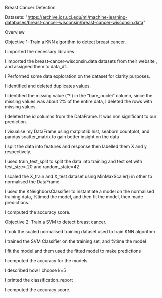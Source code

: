 Breast Cancer Detection

Datasets: "https://archive.ics.uci.edu/ml/machine-learning-databases/breast-cancer-wisconsin/breast-cancer-wisconsin.data"

Overview

Objective 1: Train a KNN algorithm to detect breast cancer.

I imported the necessary libraries

I Imported the breast-cancer-wisconsin.data datasets from their website , and assigned them to data_df.

I Performed some data exploration on the dataset for clarity purposes.

I identified and deleted duplicates values.

I identified the missing value ('?') in the “bare_nuclei” column, since the missing values was about 2% of the entire data, I deleted the rows with missing values.

I deleted the id columns from the DataFrame. It was non significant to our prediction.

I visualise my DataFrame using matplotlib hist, seaborn countplot, and pandas scatter_matrix to gain better insight on the data

I split the data into features and response then labelled them X and y respectively.

I used train_test_split to split the data into training and test set with test_size=.20 and random_state=42

I scaled the X_train and X_test dataset using MinMaxScaler() in other to normalised the DataFrame.

I used the KNeighborsClassifier to instantiate a model on the normalised training data, %timed the model, and then fit the model, then made predictions.

I computed the accuracy score.

Objective 2: Train a SVM to detect breast cancer.

I took the scaled normalised training dataset used to train KNN algorithm

I trained the SVM Classifier on the training set, and %time the model

I fit the model and them used the fitted model to make predictions

I computed the accuracy for the models.

I described how I choose k=5

I printed the classification_report

I computed the accuracy score.
